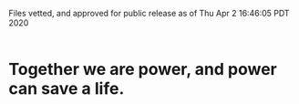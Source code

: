 Files vetted, and approved for public release as of Thu Apr  2 16:46:05 PDT 2020<br><br><h1>Together we are power, and power can save a life.</h1>
